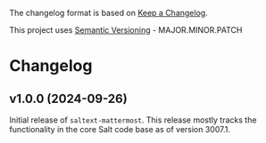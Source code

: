 The changelog format is based on [Keep a Changelog](https://keepachangelog.com/en/1.0.0/).

This project uses [Semantic Versioning](https://semver.org/) - MAJOR.MINOR.PATCH

# Changelog

## v1.0.0 (2024-09-26)

Initial release of `saltext-mattermost`. This release mostly tracks the functionality in the core Salt code base as of version 3007.1.

